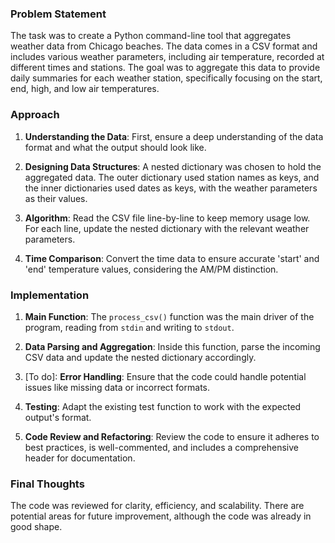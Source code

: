 ### Problem Statement
The task was to create a Python command-line tool that aggregates weather data from Chicago beaches. The data comes in a CSV format and includes various weather parameters, including air temperature, recorded at different times and stations. The goal was to aggregate this data to provide daily summaries for each weather station, specifically focusing on the start, end, high, and low air temperatures.

### Approach
1. **Understanding the Data**: First, ensure a deep understanding of the data format and what the output should look like.
  
2. **Designing Data Structures**: A nested dictionary was chosen to hold the aggregated data. The outer dictionary used station names as keys, and the inner dictionaries used dates as keys, with the weather parameters as their values.

3. **Algorithm**: Read the CSV file line-by-line to keep memory usage low. For each line, update the nested dictionary with the relevant weather parameters.

4. **Time Comparison**: Convert the time data to ensure accurate 'start' and 'end' temperature values, considering the AM/PM distinction.

### Implementation
1. **Main Function**: The `process_csv()` function was the main driver of the program, reading from `stdin` and writing to `stdout`.
  
2. **Data Parsing and Aggregation**: Inside this function, parse the incoming CSV data and update the nested dictionary accordingly.

3. [To do]: **Error Handling**: Ensure that the code could handle potential issues like missing data or incorrect formats.

4. **Testing**: Adapt the existing test function to work with the expected output's format.

5. **Code Review and Refactoring**: Review the code to ensure it adheres to best practices, is well-commented, and includes a comprehensive header for documentation.

### Final Thoughts
The code was reviewed for clarity, efficiency, and scalability. There are potential areas for future improvement, although the code was already in good shape.
